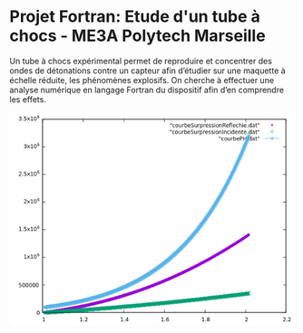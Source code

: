 # Projet Fortran: Etude d'un tube à chocs - ME3A Polytech Marseille

Un tube à chocs expérimental permet de reproduire et concentrer des ondes de 
détonations contre un capteur afin d’étudier sur une maquette à échelle réduite, les phénomènes 
explosifs. On cherche à effectuer une analyse numérique en langage Fortran du dispositif afin d’en comprendre les effets.


![Simplon.co](https://github.com/Azemard-Maxime/Projet_Fortran_ME3A/blob/main/courbes_ex4_bis.png)
